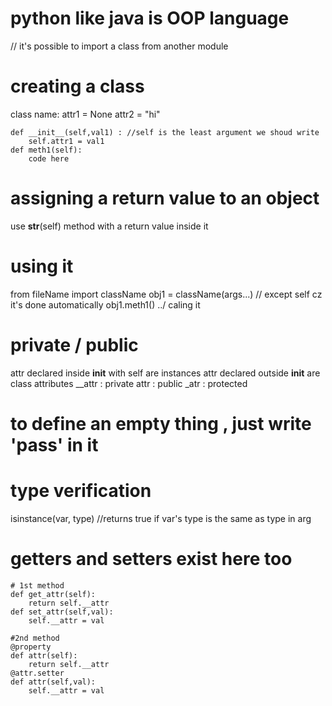 # python like java is OOP language

// it's possible to import a class from another module

# creating a class

class name:
attr1 = None
attr2 = "hi"

    def __init__(self,val1) : //self is the least argument we shoud write
        self.attr1 = val1
    def meth1(self):
        code here

# assigning a return value to an object
use __str__(self) method with a return value inside it

# using it

from fileName import className
obj1 = className(args...) // except self cz it's done automatically
obj1.meth1() ../ caling it


# private / public 
attr declared inside __init__ with self are instances 
attr declared outside __init__ are class attributes
__attr : private
attr : public 
_atr : protected

# to define an empty thing , just write 'pass' in it 
 
# type verification
isinstance(var, type) //returns true if var's type is
                        the same as type in arg

# getters and setters exist here too 
    # 1st method
    def get_attr(self):
        return self.__attr
    def set_attr(self,val):
        self.__attr = val

    #2nd method
    @property
    def attr(self):
        return self.__attr
    @attr.setter
    def attr(self,val):
        self.__attr = val

